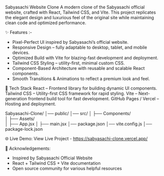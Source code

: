 Sabyasachi Website Clone
A modern clone of the Sabyasachi official website, crafted with React, Tailwind CSS, and Vite.
This project replicates the elegant design and luxurious feel of the original site while maintaining clean code and optimized performance.

✨ Features :-

* Pixel-Perfect UI inspired by Sabyasachi’s official website.
* Responsive Design – fully adaptable to desktop, tablet, and mobile devices.
* Optimized Build with Vite for blazing-fast development and deployment.
* Tailwind CSS Styling – utility-first, minimal custom CSS.
* Component-Based Architecture with reusable and scalable React components.
* Smooth Transitions & Animations to reflect a premium look and feel.

🚀 Tech Stack
React – Frontend library for building dynamic UI components.
Tailwind CSS – Utility-first CSS framework for rapid styling.
Vite – Next-generation frontend build tool for fast development.
GitHub Pages / Vercel – Hosting and deployment.

Sabyasachi-Clone/
│── public/
│── src/
│   ├── Components/   
│   ├── Assets/       
│   ├── App.jsx
│   ├── main.jsx
│── package.json
│── vite.config.js
│── package-lock.json

🌐 Live Demo:
View Live Project - https://sabyasachi-clone.vercel.app/

🙏 Acknowledgements: 
* Inspired by Sabyasachi Official Website
* React + Tailwind CSS + Vite documentation
* Open source community for various helpful resources
